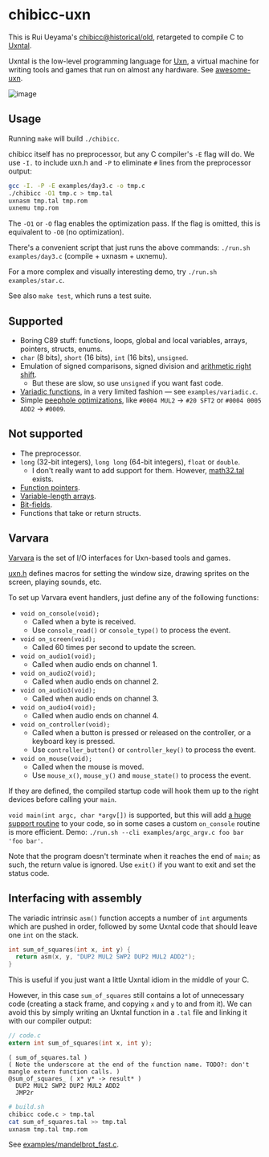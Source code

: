 # chibicc-uxn

This is Rui Ueyama's [chibicc@historical/old](https://github.com/rui314/chibicc/tree/historical/old), retargeted to compile C to [Uxntal](https://wiki.xxiivv.com/site/uxntal.html).

Uxntal is the low-level programming language for [Uxn](https://100r.co/site/uxn.html), a virtual machine for writing tools and games that run on almost any hardware. See [awesome-uxn](https://github.com/hundredrabbits/awesome-uxn).

![image](https://github.com/lynn/chibicc/assets/16232127/312c01e7-0a82-43c0-86ef-6215010cd250)

## Usage

Running `make` will build `./chibicc`.

chibicc itself has no preprocessor, but any C compiler's `-E` flag will do. We use `-I.` to include uxn.h and `-P` to eliminate `#` lines from the preprocessor output:

```sh
gcc -I. -P -E examples/day3.c -o tmp.c
./chibicc -O1 tmp.c > tmp.tal
uxnasm tmp.tal tmp.rom
uxnemu tmp.rom
```

The `-O1` or `-O` flag enables the optimization pass. If the flag is omitted, this is equivalent to `-O0` (no optimization).

There's a convenient script that just runs the above commands: `./run.sh examples/day3.c` (compile + uxnasm + uxnemu).

For a more complex and visually interesting demo, try `./run.sh examples/star.c`.

See also `make test`, which runs a test suite.

## Supported

- Boring C89 stuff: functions, loops, global and local variables, arrays, pointers, structs, enums.
- `char` (8 bits), `short` (16 bits), `int` (16 bits), `unsigned`.
- Emulation of signed comparisons, signed division and [arithmetic right shift](https://en.wikipedia.org/wiki/Arithmetic_shift).
  - But these are slow, so use `unsigned` if you want fast code.
- [Variadic functions](https://en.cppreference.com/w/c/variadic), in a very limited fashion — see `examples/variadic.c`.
- Simple [peephole optimizations](https://en.wikipedia.org/wiki/Peephole_optimization), like `#0004 MUL2` → `#20 SFT2` or `#0004 0005 ADD2` → `#0009`.

## Not supported

- The preprocessor.
- `long` (32-bit integers), `long long` (64-bit integers), `float` or `double`.
  - I don't really want to add support for them. However, [math32.tal](http://plastic-idolatry.com/erik/nxu/math32.tal) exists.
- [Function pointers](https://en.wikipedia.org/wiki/Function_pointer).
- [Variable-length arrays](https://en.cppreference.com/w/c/language/array#Variable-length_arrays).
- [Bit-fields](https://en.cppreference.com/w/c/language/bit_field).
- Functions that take or return structs.

## Varvara

[Varvara](https://wiki.xxiivv.com/site/varvara.html) is the set of I/O interfaces for Uxn-based tools and games.

[uxn.h](./uxn.h) defines macros for setting the window size, drawing sprites on the screen, playing sounds, etc.

To set up Varvara event handlers, just define any of the following functions:

- `void on_console(void);`
  - Called when a byte is received.
  - Use `console_read()` or `console_type()` to process the event.
- `void on_screen(void);`
  - Called 60 times per second to update the screen.
- `void on_audio1(void);`
  - Called when audio ends on channel 1.
- `void on_audio2(void);`
  - Called when audio ends on channel 2.
- `void on_audio3(void);`
  - Called when audio ends on channel 3.
- `void on_audio4(void);`
  - Called when audio ends on channel 4.
- `void on_controller(void);`
  - Called when a button is pressed or released on the controller, or a keyboard key is pressed.
  - Use `controller_button()` or `controller_key()` to process the event.
- `void on_mouse(void);`
  - Called when the mouse is moved.
  - Use `mouse_x()`, `mouse_y()` and `mouse_state()` to process the event.

If they are defined, the compiled startup code will hook them up to the right devices before calling your `main`.

`void main(int argc, char *argv[])` is supported, but this will add [a huge support routine](routines/update_argc_argv.sh) to your code, so in some cases a custom `on_console` routine is more efficient. Demo: `./run.sh --cli examples/argc_argv.c foo bar 'foo bar'`.

Note that the program doesn't terminate when it reaches the end of `main`; as such, the return value is ignored. Use `exit()` if you want to exit and set the status code.

## Interfacing with assembly

The variadic intrinsic `asm()` function accepts a number of `int` arguments which are pushed in order, followed by some Uxntal code that should leave one `int` on the stack.

```c
int sum_of_squares(int x, int y) {
  return asm(x, y, "DUP2 MUL2 SWP2 DUP2 MUL2 ADD2");
}
```

This is useful if you just want a little Uxntal idiom in the middle of your C.

However, in this case `sum_of_squares` still contains a lot of unnecessary code (creating a stack frame, and copying `x` and `y` to and from it). We can avoid this by simply writing an Uxntal function in a `.tal` file and linking it with our compiler output:

```c
// code.c
extern int sum_of_squares(int x, int y);
```

```tal
( sum_of_squares.tal )
( Note the underscore at the end of the function name. TODO?: don't mangle extern function calls. )
@sum_of_squares_ ( x* y* -> result* )
  DUP2 MUL2 SWP2 DUP2 MUL2 ADD2
  JMP2r
```

```sh
# build.sh
chibicc code.c > tmp.tal
cat sum_of_squares.tal >> tmp.tal
uxnasm tmp.tal tmp.rom
```

See [examples/mandelbrot_fast.c](./examples/mandelbrot_fast.c).
